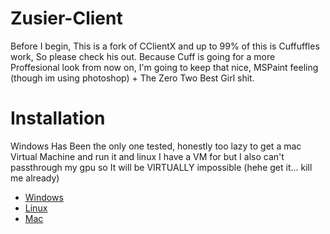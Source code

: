 # Zusier-Client
Before I begin, This is a fork of CClientX and up to 99% of this is Cuffuffles work, So please check his out. Because Cuff is going for a more Proffesional look from now on, I'm going to keep that nice, MSPaint feeling (though im using photoshop) + The Zero Two Best Girl shit.

# Installation
Windows Has Been the only one tested, honestly too lazy to get a mac Virtual Machine and run it and linux I have a VM for but I also can't passthrough my gpu so It will be VIRTUALLY impossible (hehe get it... kill me already)
- [Windows](https://mega.nz/file/f2gHXIiZ#wg228kGiXFsEDBY807nG2VL_znOHHlMTeeA1Zq6O2VU)
- [Linux](https://mega.nz/file/PnhHBYAR#tFxN3fVjl2DIAcFVreJU4fRNtRVz3z9AesT6i3d3SKI)
- [Mac](https://mega.nz/file/muwDkKqK#VIoik8AjwI6kct76yUOgRKH0F8nof3ahDNr8lXEJA6w)
